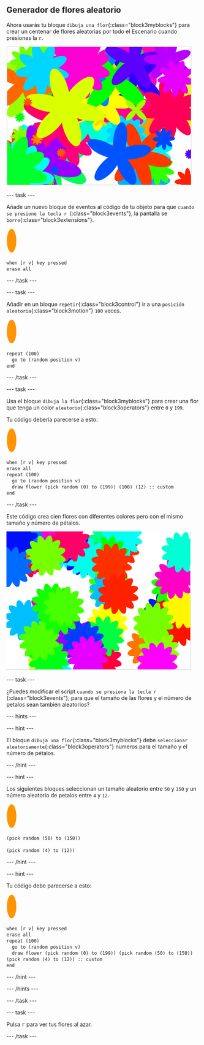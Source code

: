 ## Generador de flores aleatorio

Ahora usarás tu bloque `dibuja una flor`{:class="block3myblocks"} para crear un centenar de flores aleatorias por todo el Escenario cuando presiones la <kbd>r</kbd>.

![flores aleatorias](images/flower-random.png)

\--- task \---

Añade un nuevo bloque de eventos al código de tu objeto para que `cuando se presione la tecla r `{:class="block3events"}, la pantalla se `borre`{:class="block3extensions"}.

![objeto de flores](images/flower-sprite.png)

```blocks3
when [r v] key pressed
erase all
```

\--- /task \---

\--- task \---

Añadir en un bloque `repetir`{:class="block3control"} ir a una `posición aleatoria`{:class="block3motion"} `100` veces.

![objeto de flores](images/flower-sprite.png)

```blocks3
repeat (100)
  go to (random position v)
end
```

\--- /task \---

\--- task \---

Usa el bloque `dibuja la flor`{:class="block3myblocks"} para crear una flor que tenga un color `aleatorio`{:class="block3operators"} entre `0` y `199`.

Tu código debería parecerse a esto:

![objeto de flores](images/flower-sprite.png)

```blocks3
when [r v] key pressed
erase all
repeat (100) 
  go to (random position v)
  draw flower (pick random (0) to (199)) (100) (12) :: custom
end
```

\--- /task \---

Este código crea cien flores con diferentes colores pero con el mismo tamaño y número de pétalos.

![flores sólo con colores aleatorios](images/flower-random-colour.png)

\--- task \---

¿Puedes modificar el script `cuando se presiona la tecla r `{:class="block3events"}, para que el tamaño de las flores y el número de petalos sean también aleatorios?

\--- hints \---

\--- hint \---

El bloque `dibuja una flor`{:class="block3myblocks"} debe `seleccionar aleatoriamente`{:class="block3operators"} numeros para el tamaño y el número de pétalos.

\--- /hint \---

\--- hint \---

Los siguientes bloques seleccionan un tamaño aleatorio entre `50` y `150` y un número aleatorio de petalos entre `4` y `12`.

![objeto de flores](images/flower-sprite.png)

```blocks3
(pick random (50) to (150))

(pick random (4) to (12))
```

\--- /hint \---

\--- hint \---

Tu código debe parecerse a esto:

![objeto de flores](images/flower-sprite.png)

```blocks3
when [r v] key pressed
erase all
repeat (100) 
  go to (random position v)
  draw flower (pick random (0) to (199)) (pick random (50) to (150)) (pick random (4) to (12)) :: custom
end
```

\--- /hint \---

\--- /hints \---

\--- /task \---

\--- task \---

Pulsa <kbd>r</kbd> para ver tus flores al azar.

\--- /task \---